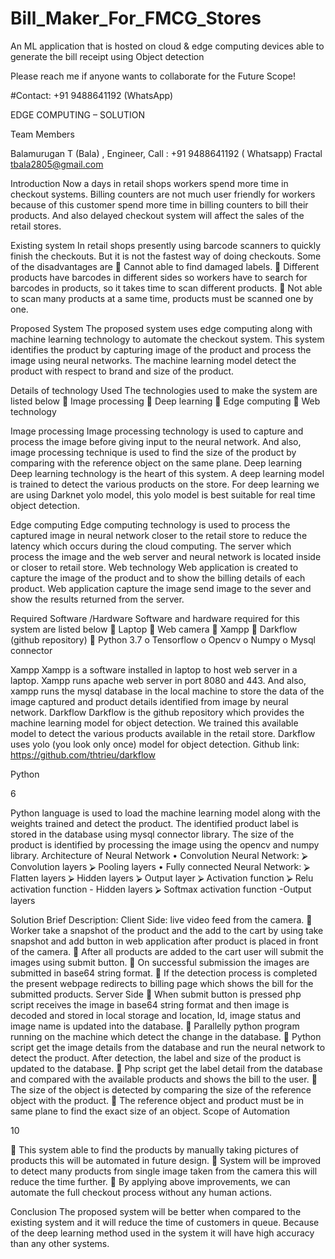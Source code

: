 # Bill_Maker_For_FMCG_Stores
An ML application that is hosted on cloud &amp; edge computing devices able to generate the bill receipt using Object detection


  Please reach me if anyone wants to collaborate for the Future Scope!

  #Contact: +91 9488641192 (WhatsApp)

  EDGE COMPUTING – SOLUTION



Team Members

Balamurugan T (Bala) , Engineer, Call : +91 9488641192 ( Whatsapp) Fractal
tbala2805@gmail.com


   
Introduction
Now a days in retail shops workers spend more time in checkout systems.
Billing counters are not much user friendly for workers because of this customer
spend more time in billing counters to bill their products. And also delayed
checkout system will affect the sales of the retail stores.

Existing system
In retail shops presently using barcode scanners to quickly finish the
checkouts. But it is not the fastest way of doing checkouts. Some of the
disadvantages are
 Cannot able to find damaged labels.
 Different products have barcodes in different sides so workers have to search
for barcodes in products, so it takes time to scan different products.
 Not able to scan many products at a same time, products must be scanned
one by one.

Proposed System
The proposed system uses edge computing along with machine learning
technology to automate the checkout system. This system identifies the product by
capturing image of the product and process the image using neural networks.
The machine learning model detect the product with respect to brand and size of
the product.




Details of technology Used
The technologies used to make the system are listed below
 Image processing
 Deep learning
 Edge computing
 Web technology


Image processing
Image processing technology is used to capture and process the image before
giving input to the neural network. And also, image processing technique is used to
find the size of the product by comparing with the reference object on the same
plane.
Deep learning
Deep learning technology is the heart of this system. A deep learning model
is trained to detect the various products on the store. For deep learning we are
using Darknet yolo model, this yolo model is best suitable for real time object
detection.

Edge computing
Edge computing technology is used to process the captured image in neural
network closer to the retail store to reduce the latency which occurs during the
cloud computing. The server which process the image and the web server and
neural network is located inside or closer to retail store.
Web technology
Web application is created to capture the image of the product and to show
the billing details of each product. Web application capture the image send image
to the sever and show the results returned from the server.


Required Software /Hardware
Software and hardware required for this system are listed below
 Laptop
 Web camera
 Xampp
 Darkflow (github repository)
 Python 3.7
o Tensorflow
o Opencv
o Numpy
o Mysql connector

Xampp
Xampp is a software installed in laptop to host web server in a laptop.
Xampp runs apache web server in port 8080 and 443. And also, xampp runs the
mysql database in the local machine to store the data of the image captured and
product details identified from image by neural network.
Darkflow
Darkflow is the github repository which provides the machine learning
model for object detection. We trained this available model to detect the various
products available in the retail store. Darkflow uses yolo (you look only once)
model for object detection. Github link: https://github.com/thtrieu/darkflow

Python

6

Python language is used to load the machine learning model along with the
weights trained and detect the product. The identified product label is stored in the
database using mysql connector library. The size of the product is identified by
processing the image using the opencv and numpy library.
Architecture of Neural Network
• Convolution Neural Network:
⮚ Convolution layers
⮚ Pooling layers
• Fully connected Neural
Network:
⮚ Flatten layers
⮚ Hidden layers
⮚ Output layer
⮚ Activation function
⮚ Relu activation function - Hidden layers
⮚ Softmax activation function -Output layers

Solution Brief Description:
Client Side:
live video feed from the camera.
 Worker take a snapshot of the product and the add to the cart by using take
snapshot and add button in web application after product is placed in front
of the camera.
 After all products are added to the cart user will submit the images using
submit button.
 On successful submission the images are submitted in base64 string format.
 If the detection process is completed the present webpage redirects to billing
page which shows the bill for the submitted products.
Server Side
 When submit button is pressed php script receives the image in base64 string
format and then image is decoded and stored in local storage and location,
Id, image status and image name is updated into the database.
 Parallelly python program running on the machine which detect the change
in the database.
 Python script get the image details from the database and run the neural
network to detect the product. After detection, the label and size of the
product is updated to the database.
 Php script get the label detail from the database and compared with the
available products and shows the bill to the user.
 The size of the object is detected by comparing the size of the reference
object with the product.
 The reference object and product must be in same plane to find the exact
size of an object.
Scope of Automation

10

 This system able to find the products by manually taking pictures of
products this will be automated in future design.
 System will be improved to detect many products from single image taken
from the camera this will reduce the time further.
 By applying above improvements, we can automate the full checkout
process without any human actions.

Conclusion
The proposed system will be better when compared to the existing system
and it will reduce the time of customers in queue. Because of the deep learning
method used in the system it will have high accuracy than any other systems.
